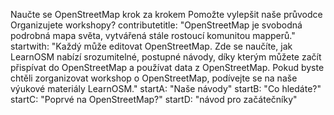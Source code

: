 Naučte se OpenStreetMap krok za krokem
Pomožte vylepšit naše průvodce
Organizujete workshopy?
contributetitle: "OpenStreetMap je svobodná podrobná mapa světa, vytvářená stále rostoucí komunitou mapperů."
startwith: "Každý může editovat OpenStreetMap. Zde se naučíte, jak LearnOSM nabízí srozumitelné, postupné návody, díky kterým můžete začít přispívat do OpenStreetMap a používat data z OpenStreetMap. Pokud byste chtěli zorganizovat workshop o OpenStreetMap, podívejte se na naše výukové materiály LearnOSM."
startA: "Naše návody"
startB: "Co hledáte?"
startC: "Poprvé na OpenStreetMap?"
startD: "návod pro začátečníky"
